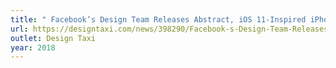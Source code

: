 ```yaml
---
title: " Facebook’s Design Team Releases Abstract, iOS 11-Inspired iPhone Wallpapers"
url: https://designtaxi.com/news/398290/Facebook-s-Design-Team-Releases-Abstract-iOS-11-Inspired-iPhone-Wallpapers/
outlet: Design Taxi
year: 2018
---
```

